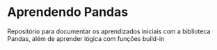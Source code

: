 # Aprendendo Pandas
Repositório para documentar os aprendizados iniciais com a biblioteca Pandas, além de aprender lógica com funções build-in
